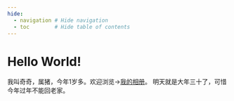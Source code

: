 ```yaml
---
hide:
  - navigation # Hide navigation
  - toc        # Hide table of contents
---
```


# Hello World!

我叫奇奇，属猪，今年1岁多。欢迎浏览→[我的相册](photos/202001/)。
明天就是大年三十了，可惜今年过年不能回老家。
